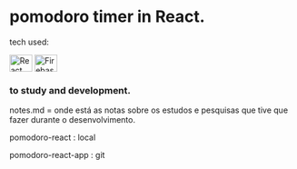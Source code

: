 # pomodoro timer in React.

tech used: 

<div>
    <img align="center" alt="React" height="30" width="40" src="https://cdn.jsdelivr.net/gh/devicons/devicon/icons/react/react-original.svg" />
    <img align="center" alt="Firebase" height="30" width="40" src="https://cdn.jsdelivr.net/gh/devicons/devicon/icons/firebase/firebase-original.svg" />
</div>

### to study and development.

notes.md = onde está as notas sobre os estudos e pesquisas que tive que fazer durante o desenvolvimento.

pomodoro-react : local

pomodoro-react-app : git